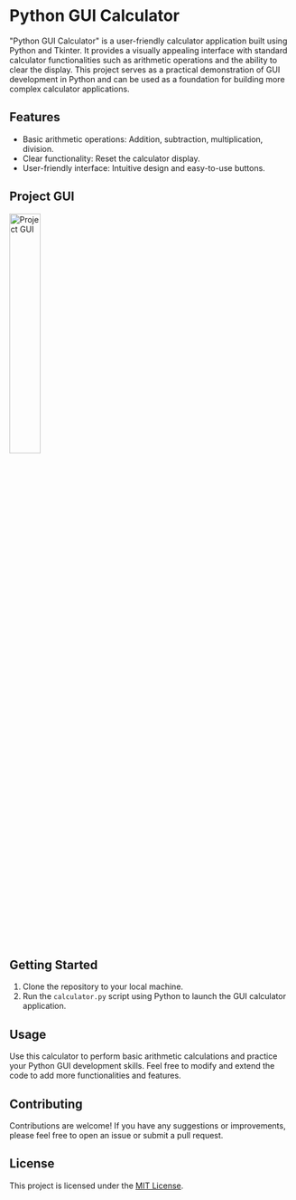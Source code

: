 # Python GUI Calculator

"Python GUI Calculator" is a user-friendly calculator application built using Python and Tkinter. It provides a visually appealing interface with standard calculator functionalities such as arithmetic operations and the ability to clear the display. This project serves as a practical demonstration of GUI development in Python and can be used as a foundation for building more complex calculator applications.

## Features

- Basic arithmetic operations: Addition, subtraction, multiplication, division.
- Clear functionality: Reset the calculator display.
- User-friendly interface: Intuitive design and easy-to-use buttons.

## Project GUI

<img src="https://github.com/akgaur12/Python_GUI_Calculator/assets/134853842/232c6088-b1d7-433e-a78a-959c59c019af)" alt="Project GUI" width='33%'>

## Getting Started

1. Clone the repository to your local machine.
2. Run the `calculator.py` script using Python to launch the GUI calculator application.

## Usage

Use this calculator to perform basic arithmetic calculations and practice your Python GUI development skills. Feel free to modify and extend the code to add more functionalities and features.

## Contributing

Contributions are welcome! If you have any suggestions or improvements, please feel free to open an issue or submit a pull request.

## License

This project is licensed under the [MIT License](LICENSE).



